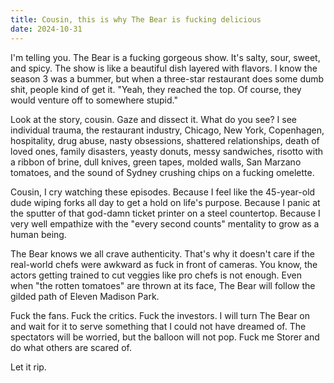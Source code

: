 ```yaml
---
title: Cousin, this is why The Bear is fucking delicious
date: 2024-10-31
---
```


I'm telling you. The Bear is a fucking gorgeous show. It's salty, sour, sweet, and spicy. The show is like a beautiful dish layered with flavors. I know the season 3 was a bummer, but when a three-star restaurant does some dumb shit, people kind of get it. "Yeah, they reached the top. Of course, they would venture off to somewhere stupid."

Look at the story, cousin. Gaze and dissect it. What do you see? I see individual trauma, the restaurant industry, Chicago, New York, Copenhagen, hospitality, drug abuse, nasty obsessions, shattered relationships, death of loved ones, family disasters, yeasty donuts, messy sandwiches, risotto with a ribbon of brine, dull knives, green tapes, molded walls, San Marzano tomatoes, and the sound of Sydney crushing chips on a fucking omelette.

Cousin, I cry watching these episodes. Because I feel like the 45-year-old dude wiping forks all day to get a hold on life's purpose. Because I panic at the sputter of that god-damn ticket printer on a steel countertop. Because I very well empathize with the "every second counts" mentality to grow as a human being.

The Bear knows we all crave authenticity. That's why it doesn't care if the real-world chefs were awkward as fuck in front of cameras. You know, the actors getting trained to cut veggies like pro chefs is not enough. Even when "the rotten tomatoes" are thrown at its face, The Bear will follow the gilded path of Eleven Madison Park.

Fuck the fans. Fuck the critics. Fuck the investors. I will turn The Bear on and wait for it to serve something that I could not have dreamed of. The spectators will be worried, but the balloon will not pop. Fuck me Storer and do what others are scared of.

Let it rip.
